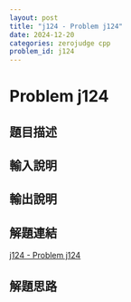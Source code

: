 ```yaml
---
layout: post
title: "j124 - Problem j124"
date: 2024-12-20
categories: zerojudge cpp
problem_id: j124
---
```


# Problem j124

## 題目描述



## 輸入說明



## 輸出說明



## 解題連結

[j124 - Problem j124](https://zerojudge.tw/ShowProblem?problemid=j124)

## 解題思路

